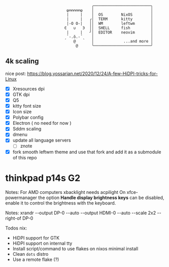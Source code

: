 ```
                                      ╭─────────────────────────╮
                           დოოოოოდ    │                         │
                           |     |    │  OS        NixOS        │
                           |     |   ╭│  TERM      kitty        │
                           |-Ο Ο-|   ││  WM        leftwm       │
                          Ͼ   ∪   Ͽ  ││  SHELL     fish         │
                           |     |   ╯│  EDITOR    neovim       │
                          ˏ`-.ŏ.-´ˎ   │                         │
                              @       │             ...and more │
                               @      ╰─────────────────────────╯ 
```

## 4k scaling

nice post: https://blog.yossarian.net/2020/12/24/A-few-HiDPI-tricks-for-Linux

- [x] Xresources dpi
- [x] GTK dpi
- [x] Q5
- [x] kitty font size
- [x] Icon size
- [x] Polybar config
- [x] Electron ( no need for now )
- [x] Sddm scaling
- [x] dmenu
- [x] update all language servers
   - [ ] znote
- [x] fork smooth leftwm theme and use that fork and add it as a submodule of this repo

# thinkpad p14s G2

Notes:
For AMD computers xbacklight needs acpilight
On xfce-powermanager the option **Handle display brightness keys** can be disabled,
enable it to control the brightness with the keyboard.

Notes:
xrandr --output DP-0 --auto --output HDMI-0 --auto --scale 2x2 --right-of DP-0

Todos nix:

- HiDPI support for GTK
- HiDPI support on internal tty
- Install script/command to use flakes on nixos minimal install
- Clean `dots` distro 
- Use a remote flake (?)
